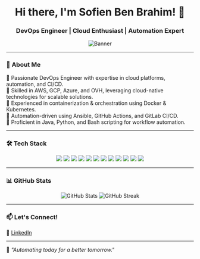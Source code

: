 <h1 align="center">Hi there, I'm Sofien Ben Brahim! 👋</h1>
<h3 align="center">DevOps Engineer | Cloud Enthusiast | Automation Expert</h3>

<p align="center">
  <img src="https://github.com/SofienBenBrahim/SofienBenBrahim/blob/main/banner.png" alt="Banner" />
</p>

---

### 🚀 **About Me**
🔹 Passionate DevOps Engineer with expertise in cloud platforms, automation, and CI/CD.  
🔹 Skilled in AWS, GCP, Azure, and OVH, leveraging cloud-native technologies for scalable solutions.  
🔹 Experienced in containerization & orchestration using Docker & Kubernetes.  
🔹 Automation-driven using Ansible, GitHub Actions, and GitLab CI/CD.  
🔹 Proficient in Java, Python, and Bash scripting for workflow automation.  

---

### 🛠 **Tech Stack**
<p align="center">
  <img src="https://img.shields.io/badge/AWS-%23FF9900.svg?style=for-the-badge&logo=amazonaws&logoColor=white" />
  <img src="https://img.shields.io/badge/GCP-%234285F4.svg?style=for-the-badge&logo=google-cloud&logoColor=white" />
  <img src="https://img.shields.io/badge/Azure-%230072C6.svg?style=for-the-badge&logo=microsoft-azure&logoColor=white" />
  <img src="https://img.shields.io/badge/Kubernetes-%23326CE5.svg?style=for-the-badge&logo=kubernetes&logoColor=white" />
  <img src="https://img.shields.io/badge/Docker-%232496ED.svg?style=for-the-badge&logo=docker&logoColor=white" />
  <img src="https://img.shields.io/badge/Ansible-%23EE0000.svg?style=for-the-badge&logo=ansible&logoColor=white" />
  <img src="https://img.shields.io/badge/Jenkins-%23D24939.svg?style=for-the-badge&logo=jenkins&logoColor=white" />
  <img src="https://img.shields.io/badge/GitHub_Actions-%232088FF.svg?style=for-the-badge&logo=github-actions&logoColor=white" />
  <img src="https://img.shields.io/badge/GitLab_CI/CD-%23FC6D26.svg?style=for-the-badge&logo=gitlab&logoColor=white" />
  <img src="https://img.shields.io/badge/Java-%23E34F26.svg?style=for-the-badge&logo=java&logoColor=white" />
  <img src="https://img.shields.io/badge/Python-%233776AB.svg?style=for-the-badge&logo=python&logoColor=white" />
  <img src="https://img.shields.io/badge/Bash-%234EAA25.svg?style=for-the-badge&logo=gnu-bash&logoColor=white" />
</p>

---

### 📊 **GitHub Stats**
<p align="center">
  <img src="https://github-readme-stats.vercel.app/api?username=SofienBenBrahim&show_icons=true&theme=dark" alt="GitHub Stats" />
  <img src="https://github-readme-streak-stats.herokuapp.com/?user=SofienBenBrahim&theme=dark" alt="GitHub Streak" />
</p>

---

### 📫 **Let's Connect!**
📌 [LinkedIn](https://www.linkedin.com/in/sofiene-ben-brahim-316a73196/)     

---

🌟 _"Automating today for a better tomorrow."_  

